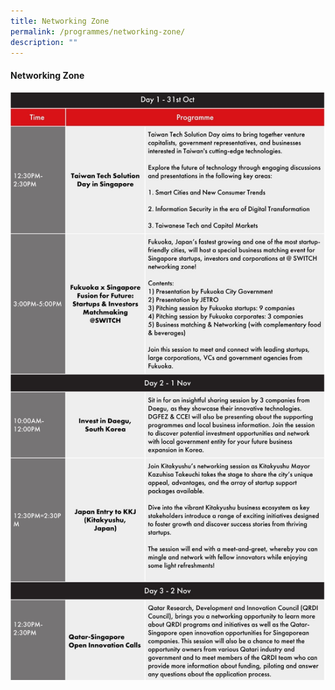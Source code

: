 ```yaml
---
title: Networking Zone
permalink: /programmes/networking-zone/
description: ""
---
```

#### **Networking Zone**
![](/images/networking%20zone.jpeg)